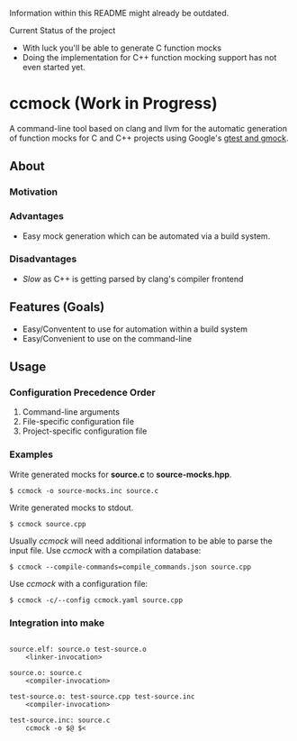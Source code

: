 Information within this README might already be outdated.

Current Status of the project
* With luck you'll be able to generate C function mocks
* Doing the implementation for  C++ function mocking support has not even 
started yet.

# ccmock (Work in Progress)

A command-line tool based on clang and llvm for the automatic generation of 
function mocks for C and C++ projects using Google's 
[gtest and gmock](https://google.github.io/googletest/).

## About

### Motivation

### Advantages

* Easy mock generation which can be automated via a build system.

### Disadvantages

* _Slow_ as C++ is getting parsed by clang's compiler frontend

## Features (Goals)

* Easy/Conventent to use for automation within a build system
* Easy/Convenient to use on the command-line

## Usage

### Configuration Precedence Order

1. Command-line arguments
1. File-specific configuration file
1. Project-specific configuration file


### Examples

Write generated mocks for __source.c__ to __source-mocks.hpp__.

```
$ ccmock -o source-mocks.inc source.c
```

Write generated mocks to stdout.
```
$ ccmock source.cpp 
```

Usually _ccmock_ will need additional information to be able to parse the
input file. Use _ccmock_ with a compilation database:
```
$ ccmock --compile-commands=compile_commands.json source.cpp
```

Use _ccmock_ with a configuration file:
```
$ ccmock -c/--config ccmock.yaml source.cpp
```

### Integration into make

```make

source.elf: source.o test-source.o
    <linker-invocation>

source.o: source.c
    <compiler-invocation>

test-source.o: test-source.cpp test-source.inc
    <compiler-invocation>

test-source.inc: source.c
    ccmock -o $@ $<

```
